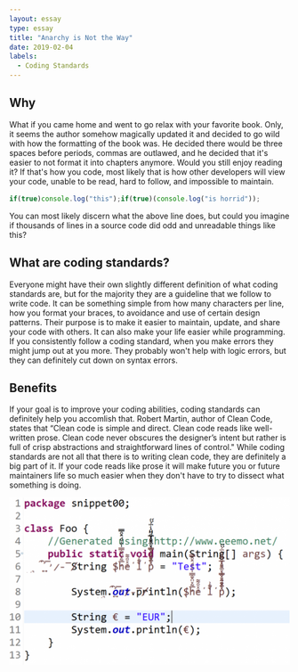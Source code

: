 ```yaml
---
layout: essay
type: essay
title: "Anarchy is Not the Way"
date: 2019-02-04
labels:
  - Coding Standards
---
```




<h2>Why</h2>
What if you came home and went to go relax with your favorite book. Only, it seems the author somehow magically updated it and decided to go wild with how the formatting of the book was. He decided there would be three spaces 
before periods, commas are outlawed, and he decided that it's easier to not format it into chapters anymore. Would you still enjoy reading it? If that's how you code, most likely that is how other developers will view your code, 
unable to be read, hard to follow, and impossible to maintain.


```js
if(true)console.log("this");if(true)(console.log("is horrid"));
```

You can most likely discern what the above line does, but could you imagine if thousands of lines in a source code did odd and unreadable things like this?

<h2>What are coding standards?</h2>

Everyone might have their own slightly different definition of what coding standards are, but for the majority they are a guideline that we follow to write code. It can be something simple from how many characters per line, how you
format your braces, to avoidance and use of certain design patterns. Their purpose is to make it easier to maintain, update, and share your code with others. It can also make your life easier while programming. If you consistently
follow a coding standard, when you make errors they might jump out at you more. They probably won't help with logic errors, but they can definitely cut down on syntax errors.

<h2>Benefits</h2>

If your goal is to improve your coding abilities, coding standards can definitely help you accomlish that. Robert Martin, author of Clean Code, states that “Clean code is simple and direct. Clean code reads like well-written prose. Clean code never obscures the designer’s intent but rather is full of crisp abstractions and straightforward lines of control." While coding standards are not all that there is to writing clean code, they are definitely a big part of it. If your code reads like prose it will make future you or future maintainers life so much easier when they don't have to try to dissect what something is doing.  

<img class="ui image fluid" src="../images/horridcode.png">
  
  


